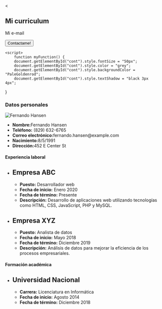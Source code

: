 <html>
<head>
	<title>Mi Curriculum Vítae</title>
	<meta charset="UTF-8">
	<meta name="viewport" content="width=device-width, initial-scale=1.0">
    <link rel="shortcut icon" type="image/x-icon" href="th_bing_com-OIP.ico">
	<<link rel="stylesheet" href="CSS/estilos.css" />
	<link rel="preconnect" href="https://fonts.googleapis.com">
    <link rel="preconnect" href="https://fonts.gstatic.com" crossorigin>
    <link href="https://fonts.googleapis.com/css2?family=Playfair+Display:ital@1&family=Roboto:wght@300&display=swap" rel="stylesheet">
    <script>
		function cambiartexto() {
			cont.innerHTML=cont.innerHTML=="Mi e-mail"?"Gracias!":"Mi e-mail";
		}
	</script>
<body>
<section>
    <h1>Mi curriculum</h1>
    <p id="cont">Mi e-mail</p>
    <a href="mailto:fernando.hansen@example.com"><button type="button" onclick="cambiartexto(); myFunction()">Contactame!</button></a>

    <script>
        function myFunction() {  
        document.getElementById("cont").style.fontSize = "50px"; 
        document.getElementById("cont").style.color = "grey";
        document.getElementById("cont").style.backgroundColor = "PaleGoldenrod"; 
        document.getElementById("cont").style.textShadow = "black 3px 4px";
}
    </script>

</section>
<section id="contenedor">
    <section id="sidebar">
        <h1 onmouseover="showImage()">Datos personales</h1>
        <script>
            function showImage() {
            var img = document.getElementById ("miImagen");
            img.src = "https://th.bing.com/th/id/OIP.YjWnvN5BrFfnL2t_C7t5QAAAAA?pid=ImgDet&w=391&h=576&rs=1"; 
            img.style.display = "block";        
            }
        </script>
        <img id="miImagen" alt="Fernando Hansen">
        <ul>
            <li><strong>Nombre:</strong>Fernando Hansen</li>
            <li><strong>Teléfono:</strong> (829) 632-6765</li>
            <li><strong>Correo electrónico:</strong>fernando.hansen@example.com</li>
            <li><strong>Nacimiento:</strong>8/5/1991</li>
            <li><strong>Dirección:</strong>452 E Center St</li>
        </ul>
    </section>
<section id="principal">
    <section>
        <h1>Experiencia laboral</h1>
            <ul>
                <li>
                    <h2>Empresa ABC</h2>
                    <ul>
                    <li><strong>Puesto:</strong> Desarrollador web</li>
                    <li><strong>Fecha de inicio:</strong> Enero 2020</li>
                    <li><strong>Fecha de término:</strong> Presente</li>
                    <li><strong>Descripción:</strong> Desarrollo de aplicaciones web utilizando tecnologías como HTML, CSS, JavaScript, PHP y MySQL.</li>
                    </ul>
                </li>
                <li>
                    <h2>Empresa XYZ</h2>
                    <ul>
                    <li><strong>Puesto:</strong> Analista de datos</li>
                    <li><strong>Fecha de inicio:</strong> Mayo 2018</li>
                    <li><strong>Fecha de término:</strong> Diciembre 2019</li>
                    <li><strong>Descripción:</strong> Análisis de datos para mejorar la eficiencia de los procesos empresariales.</li>
                    </ul>
                </li>
            </ul>
    </section>
    <section>
        <h1 >Formación académica</h1>
        <ul>
            <li>
            <h2>Universidad Nacional</h2>
                <ul>
                <li><strong>Carrera:</strong> Licenciatura en Informática</li>
                <li><strong>Fecha de inicio:</strong> Agosto 2014</li>
                <li><strong>Fecha de término:</strong> Diciembre 2018</li>
                </ul>
            </li>
        </ul>
    </section>
</section>
</section>
</body>

